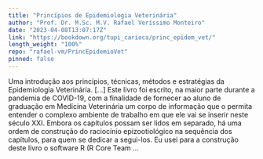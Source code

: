 ```yaml
---
title: "Princípios de Epidemiologia Veterinária"
author: "Prof. Dr. M.Sc. M.V. Rafael Veríssimo Monteiro"
date: "2023-04-08T13:07:17Z"
link: "https://bookdown.org/tupi_carioca/princ_epidem_vet/"
length_weight: "100%"
repo: "rafael-vm/PrincEpidemioVet"
pinned: false
---
```


Uma introdução aos princípios, técnicas, métodos e estratégias da Epidemiologia Veterinária. [...] Este livro foi escrito, na maior parte durante a pandemia de COVID-19, com a finalidade de fornecer ao aluno de graduação em Medicina Veterinária um corpo de informação que o permita entender o complexo ambiente de trabalho em que ele vai se inserir neste século XXI.
Embora os capítulos possam ser lidos em separado, há uma ordem de construção do raciocínio epizootiológico na sequência dos capítulos, para quem se dedicar a segui-los. Eu usei para a construção deste livro o software R (R Core Team  ...
